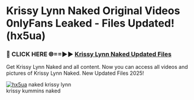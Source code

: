 # Krissy Lynn Naked Original Videos 0nlyFans Leaked - Files Updated! (hx5ua)

<h3>🔴 CLICK HERE 🌐==►► <a href="https://tinyurl.com/up5wt9bj" rel="nofollow">Krissy Lynn Naked Updated Files</a></h3>

Get Krissy Lynn Naked and all content. Now you can access all videos and pictures of Krissy Lynn Naked. New Updated Files 2025!

[![hx5ua](https://i.imgur.com/ABiUzMV.gif)](https://tinyurl.com/up5wt9bj)
naked krissy lynn<br>
krissy kummins naked